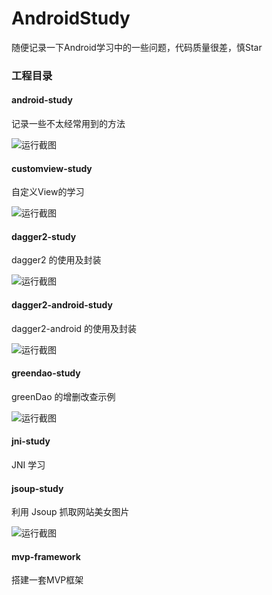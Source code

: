 # AndroidStudy
随便记录一下Android学习中的一些问题，代码质量很差，慎Star

### 工程目录
#### android-study
记录一些不太经常用到的方法

![运行截图](./ScreenShot/android-study.jpg)

#### customview-study
自定义View的学习

![运行截图](./ScreenShot/custom-view-study.gif)

#### dagger2-study 
dagger2 的使用及封装

![运行截图](./ScreenShot/dagger2-study.png)

#### dagger2-android-study 
dagger2-android 的使用及封装

![运行截图](./ScreenShot/dagger2-android-study.png)

#### greendao-study
greenDao 的增删改查示例 

![运行截图](./ScreenShot/greendao-study.png)

#### jni-study
JNI 学习

#### jsoup-study
利用 Jsoup 抓取网站美女图片

![运行截图](./ScreenShot/jsoup-study.gif)

#### mvp-framework
搭建一套MVP框架


